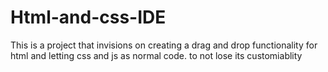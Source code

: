 # Html-and-css-IDE
This is a project that invisions on creating a drag and drop functionality for html and letting css and js as normal code. to not lose its customiablity
